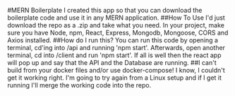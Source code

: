 #MERN Boilerplate
I created this app so that you can download the boilerplate code and use it in any MERN application.
##How To Use
I'd just download the repo as a .zip and take what you need. In your project, make sure you have Node, npm, React, Express, Mongodb, Mongoose, CORS and Axios installed.
##How do I run this?
You can run this code by opening a terminal, cd'ing into /api and running 'npm start'. Afterwards, open another terminal, cd into /client and run 'npm start'. If all is well then the react app will pop up and say that the API and the Database are running.
##I can't build from your docker files and/or use docker-compose!
I know, I couldn't get it working right. I'm going to try again from a Linux setup and if I get it running I'll merge the working code into the repo.